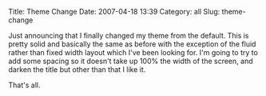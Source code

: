 Title: Theme Change
Date: 2007-04-18 13:39
Category: all
Slug: theme-change

Just announcing that I finally changed my theme from the default. This is
pretty solid and basically the same as before with the exception of the fluid
rather than fixed width layout which I've been looking for. I'm going to try to
add some spacing so it doesn't take up 100% the width of the screen, and darken
the title but other than that I like it.

That's all.
